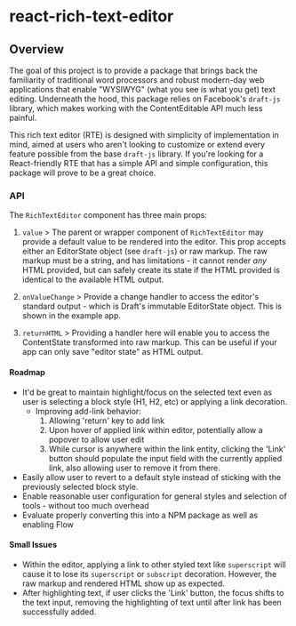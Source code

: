 # react-rich-text-editor

## Overview
The goal of this project is to provide a package that brings back the familiarity of traditional word processors and robust modern-day web applications that enable "WYSIWYG" (what you see is what you get) text editing. Underneath the hood, this
package relies on Facebook's `draft-js` library, which makes working with the ContentEditable API much less painful.

This rich text editor (RTE) is designed with simplicity of implementation in mind, aimed at users who aren't looking to customize or extend every feature possible from the base `draft-js` library. If you're looking for a React-friendly RTE that has a simple API and simple configuration, this package will prove to be a great choice.

### API
The `RichTextEditor` component has three main props:
  1. `value`
    > The parent or wrapper component of `RichTextEditor` may provide a default value to be rendered into the editor.
    This prop accepts either an EditorState object (see `draft-js`) or raw markup. The raw markup must be a string, and has limitations -
    it cannot render *any* HTML provided, but can safely create its state if the HTML provided is identical to the available HTML output.

  2. `onValueChange`
    > Provide a change handler to access the editor's standard output - which is Draft's immutable EditorState object. This is shown
    in the example app.

  3. `returnHTML`
    > Providing a handler here will enable you to access the ContentState transformed into raw markup. This can be useful if your app can only
    save "editor state" as HTML output.

#### Roadmap
* It'd be great to maintain highlight/focus on the selected text even as user is selecting a block style (H1, H2, etc)
or applying a link decoration.
  * Improving add-link behavior:
    1. Allowing 'return' key to add link
    2. Upon hover of applied link within editor, potentially allow a popover to allow user edit
    3. While cursor is anywhere within the link entity, clicking the 'Link' button should populate
    the input field with the currently applied link, also allowing user to remove it from there.
* Easily allow user to revert to a default style instead of sticking with the previously selected block style.
* Enable reasonable user configuration for general styles and selection of tools - without too much overhead
* Evaluate properly converting this into a NPM package as well as enabling Flow

#### Small Issues
* Within the editor, applying a link to other styled text like `superscript` will cause it to lose its
`superscript` or `subscript` decoration. However, the raw markup and rendered HTML show up as expected.
* After highlighting text, if user clicks the 'Link' button, the focus shifts to the text input, removing
the highlighting of text until after link has been successfully added.
